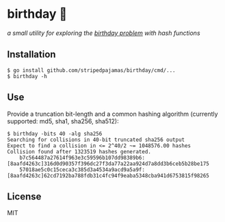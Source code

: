 # birthday 🎂

_a small utility for exploring the [birthday problem](https://en.wikipedia.org/wiki/Birthday_problem) with hash functions_

## Installation
```shell
$ go install github.com/stripedpajamas/birthday/cmd/...
$ birthday -h
```

## Use
Provide a truncation bit-length and a common hashing algorithm (currently supported: md5, sha1, sha256, sha512):

```shell
$ birthday -bits 40 -alg sha256
Searching for collisions in 40-bit truncated sha256 output
Expect to find a collision in <= 2^40/2 ~= 1048576.00 hashes
Collision found after 1323519 hashes generated.
	b7c564487a27614f963e3c59596b107dd98389b6: [8aafd4263c]316d0d90357f396dc27f3da77a22aa924d7a8dd3b6ceb5b28be175
	57018ae5c0c15ceca3c385d3a4534a9acd9a5a9f: [8aafd4263c]62cd7192ba788fdb31c4fc94f9eaba5348cba941d6753815f98265
```

## License
MIT

